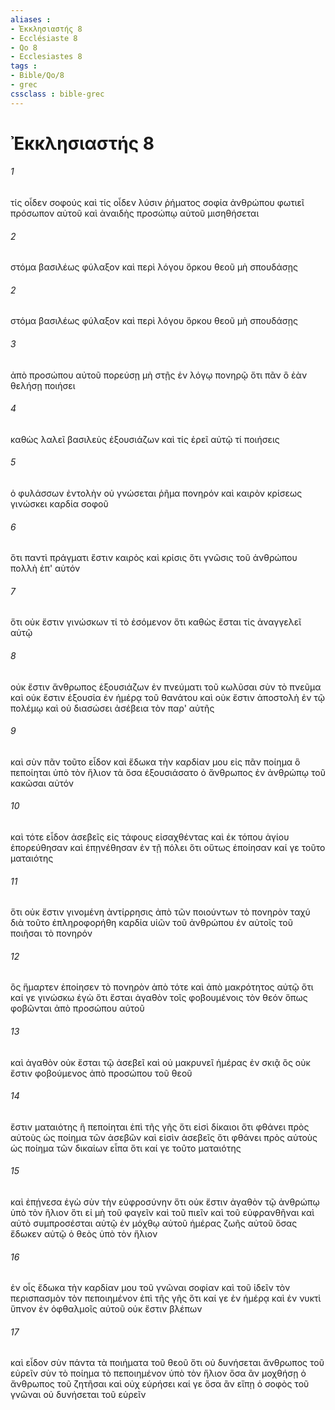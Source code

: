 ```yaml
---
aliases : 
- Ἐκκλησιαστής 8
- Ecclésiaste 8
- Qo 8
- Ecclesiastes 8
tags : 
- Bible/Qo/8
- grec
cssclass : bible-grec
---
```


# Ἐκκλησιαστής 8

###### 1
τίς οἶδεν σοφούς καὶ τίς οἶδεν λύσιν ῥήματος σοφία ἀνθρώπου φωτιεῖ πρόσωπον αὐτοῦ καὶ ἀναιδὴς προσώπῳ αὐτοῦ μισηθήσεται
###### 2
στόμα βασιλέως φύλαξον καὶ περὶ λόγου ὅρκου θεοῦ μὴ σπουδάσῃς
###### 2
στόμα βασιλέως φύλαξον καὶ περὶ λόγου ὅρκου θεοῦ μὴ σπουδάσῃς
###### 3
ἀπὸ προσώπου αὐτοῦ πορεύσῃ μὴ στῇς ἐν λόγῳ πονηρῷ ὅτι πᾶν ὃ ἐὰν θελήσῃ ποιήσει
###### 4
καθὼς λαλεῖ βασιλεὺς ἐξουσιάζων καὶ τίς ἐρεῖ αὐτῷ τί ποιήσεις
###### 5
ὁ φυλάσσων ἐντολὴν οὐ γνώσεται ῥῆμα πονηρόν καὶ καιρὸν κρίσεως γινώσκει καρδία σοφοῦ
###### 6
ὅτι παντὶ πράγματι ἔστιν καιρὸς καὶ κρίσις ὅτι γνῶσις τοῦ ἀνθρώπου πολλὴ ἐπ' αὐτόν
###### 7
ὅτι οὐκ ἔστιν γινώσκων τί τὸ ἐσόμενον ὅτι καθὼς ἔσται τίς ἀναγγελεῖ αὐτῷ
###### 8
οὐκ ἔστιν ἄνθρωπος ἐξουσιάζων ἐν πνεύματι τοῦ κωλῦσαι σὺν τὸ πνεῦμα καὶ οὐκ ἔστιν ἐξουσία ἐν ἡμέρᾳ τοῦ θανάτου καὶ οὐκ ἔστιν ἀποστολὴ ἐν τῷ πολέμῳ καὶ οὐ διασώσει ἀσέβεια τὸν παρ' αὐτῆς
###### 9
καὶ σὺν πᾶν τοῦτο εἶδον καὶ ἔδωκα τὴν καρδίαν μου εἰς πᾶν ποίημα ὃ πεποίηται ὑπὸ τὸν ἥλιον τὰ ὅσα ἐξουσιάσατο ὁ ἄνθρωπος ἐν ἀνθρώπῳ τοῦ κακῶσαι αὐτόν
###### 10
καὶ τότε εἶδον ἀσεβεῖς εἰς τάφους εἰσαχθέντας καὶ ἐκ τόπου ἁγίου ἐπορεύθησαν καὶ ἐπῃνέθησαν ἐν τῇ πόλει ὅτι οὕτως ἐποίησαν καί γε τοῦτο ματαιότης
###### 11
ὅτι οὐκ ἔστιν γινομένη ἀντίρρησις ἀπὸ τῶν ποιούντων τὸ πονηρὸν ταχύ διὰ τοῦτο ἐπληροφορήθη καρδία υἱῶν τοῦ ἀνθρώπου ἐν αὐτοῖς τοῦ ποιῆσαι τὸ πονηρόν
###### 12
ὃς ἥμαρτεν ἐποίησεν τὸ πονηρὸν ἀπὸ τότε καὶ ἀπὸ μακρότητος αὐτῷ ὅτι καί γε γινώσκω ἐγὼ ὅτι ἔσται ἀγαθὸν τοῖς φοβουμένοις τὸν θεόν ὅπως φοβῶνται ἀπὸ προσώπου αὐτοῦ
###### 13
καὶ ἀγαθὸν οὐκ ἔσται τῷ ἀσεβεῖ καὶ οὐ μακρυνεῖ ἡμέρας ἐν σκιᾷ ὃς οὐκ ἔστιν φοβούμενος ἀπὸ προσώπου τοῦ θεοῦ
###### 14
ἔστιν ματαιότης ἣ πεποίηται ἐπὶ τῆς γῆς ὅτι εἰσὶ δίκαιοι ὅτι φθάνει πρὸς αὐτοὺς ὡς ποίημα τῶν ἀσεβῶν καὶ εἰσὶν ἀσεβεῖς ὅτι φθάνει πρὸς αὐτοὺς ὡς ποίημα τῶν δικαίων εἶπα ὅτι καί γε τοῦτο ματαιότης
###### 15
καὶ ἐπῄνεσα ἐγὼ σὺν τὴν εὐφροσύνην ὅτι οὐκ ἔστιν ἀγαθὸν τῷ ἀνθρώπῳ ὑπὸ τὸν ἥλιον ὅτι εἰ μὴ τοῦ φαγεῖν καὶ τοῦ πιεῖν καὶ τοῦ εὐφρανθῆναι καὶ αὐτὸ συμπροσέσται αὐτῷ ἐν μόχθῳ αὐτοῦ ἡμέρας ζωῆς αὐτοῦ ὅσας ἔδωκεν αὐτῷ ὁ θεὸς ὑπὸ τὸν ἥλιον
###### 16
ἐν οἷς ἔδωκα τὴν καρδίαν μου τοῦ γνῶναι σοφίαν καὶ τοῦ ἰδεῖν τὸν περισπασμὸν τὸν πεποιημένον ἐπὶ τῆς γῆς ὅτι καί γε ἐν ἡμέρᾳ καὶ ἐν νυκτὶ ὕπνον ἐν ὀφθαλμοῖς αὐτοῦ οὐκ ἔστιν βλέπων
###### 17
καὶ εἶδον σὺν πάντα τὰ ποιήματα τοῦ θεοῦ ὅτι οὐ δυνήσεται ἄνθρωπος τοῦ εὑρεῖν σὺν τὸ ποίημα τὸ πεποιημένον ὑπὸ τὸν ἥλιον ὅσα ἂν μοχθήσῃ ὁ ἄνθρωπος τοῦ ζητῆσαι καὶ οὐχ εὑρήσει καί γε ὅσα ἂν εἴπῃ ὁ σοφὸς τοῦ γνῶναι οὐ δυνήσεται τοῦ εὑρεῖν
